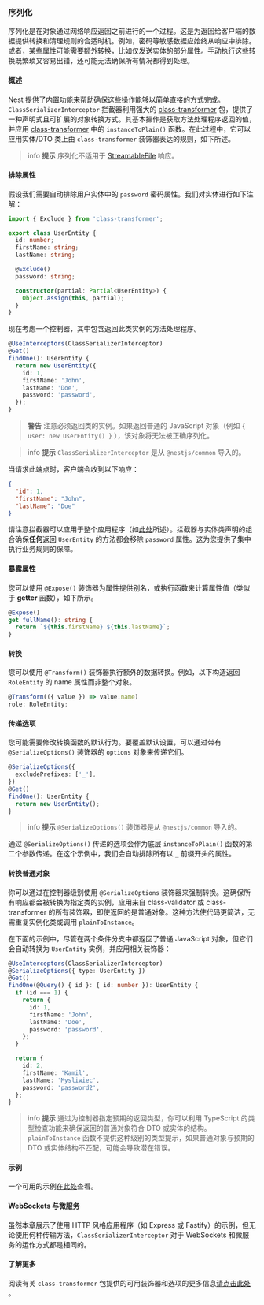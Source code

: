 ### 序列化

序列化是在对象通过网络响应返回之前进行的一个过程。这是为返回给客户端的数据提供转换和清理规则的合适时机。例如，密码等敏感数据应始终从响应中排除。或者，某些属性可能需要额外转换，比如仅发送实体的部分属性。手动执行这些转换既繁琐又容易出错，还可能无法确保所有情况都得到处理。

#### 概述

Nest 提供了内置功能来帮助确保这些操作能够以简单直接的方式完成。`ClassSerializerInterceptor` 拦截器利用强大的 [class-transformer](https://github.com/typestack/class-transformer) 包，提供了一种声明式且可扩展的对象转换方式。其基本操作是获取方法处理程序返回的值，并应用 [class-transformer](https://github.com/typestack/class-transformer) 中的 `instanceToPlain()` 函数。在此过程中，它可以应用实体/DTO 类上由 `class-transformer` 装饰器表达的规则，如下所述。

> info **提示** 序列化不适用于 [StreamableFile](./streaming-files) 响应。

#### 排除属性

假设我们需要自动排除用户实体中的 `password` 密码属性。我们对实体进行如下注解：

```typescript
import { Exclude } from 'class-transformer';

export class UserEntity {
  id: number;
  firstName: string;
  lastName: string;

  @Exclude()
  password: string;

  constructor(partial: Partial<UserEntity>) {
    Object.assign(this, partial);
  }
}
```

现在考虑一个控制器，其中包含返回此类实例的方法处理程序。

```typescript
@UseInterceptors(ClassSerializerInterceptor)
@Get()
findOne(): UserEntity {
  return new UserEntity({
    id: 1,
    firstName: 'John',
    lastName: 'Doe',
    password: 'password',
  });
}
```

> **警告** 注意必须返回类的实例。如果返回普通的 JavaScript 对象（例如 `{ user: new UserEntity() }` ），该对象将无法被正确序列化。

> info **提示** `ClassSerializerInterceptor` 是从 `@nestjs/common` 导入的。

当请求此端点时，客户端会收到以下响应：

```json
{
  "id": 1,
  "firstName": "John",
  "lastName": "Doe"
}
```

请注意拦截器可以应用于整个应用程序（如[此处](../overview/interceptors#binding-interceptors)所述）。拦截器与实体类声明的组合确保**任何**返回 `UserEntity` 的方法都会移除 `password` 属性。这为您提供了集中执行业务规则的保障。

#### 暴露属性

您可以使用 `@Expose()` 装饰器为属性提供别名，或执行函数来计算属性值（类似于 **getter** 函数），如下所示。

```typescript
@Expose()
get fullName(): string {
  return `${this.firstName} ${this.lastName}`;
}
```

#### 转换

您可以使用 `@Transform()` 装饰器执行额外的数据转换。例如，以下构造返回 `RoleEntity` 的 name 属性而非整个对象。

```typescript
@Transform(({ value }) => value.name)
role: RoleEntity;
```

#### 传递选项

您可能需要修改转换函数的默认行为。要覆盖默认设置，可以通过带有 `@SerializeOptions()` 装饰器的 `options` 对象来传递它们。

```typescript
@SerializeOptions({
  excludePrefixes: ['_'],
})
@Get()
findOne(): UserEntity {
  return new UserEntity();
}
```

> info **提示** `@SerializeOptions()` 装饰器是从 `@nestjs/common` 导入的。

通过 `@SerializeOptions()` 传递的选项会作为底层 `instanceToPlain()` 函数的第二个参数传递。在这个示例中，我们会自动排除所有以 `_` 前缀开头的属性。

#### 转换普通对象

你可以通过在控制器级别使用 `@SerializeOptions` 装饰器来强制转换。这确保所有响应都会被转换为指定类的实例，应用来自 class-validator 或 class-transformer 的所有装饰器，即使返回的是普通对象。这种方法使代码更简洁，无需重复实例化类或调用 `plainToInstance`。

在下面的示例中，尽管在两个条件分支中都返回了普通 JavaScript 对象，但它们会自动转换为 `UserEntity` 实例，并应用相关装饰器：

```typescript
@UseInterceptors(ClassSerializerInterceptor)
@SerializeOptions({ type: UserEntity })
@Get()
findOne(@Query() { id }: { id: number }): UserEntity {
  if (id === 1) {
    return {
      id: 1,
      firstName: 'John',
      lastName: 'Doe',
      password: 'password',
    };
  }

  return {
    id: 2,
    firstName: 'Kamil',
    lastName: 'Mysliwiec',
    password: 'password2',
  };
}
```

> info **提示** 通过为控制器指定预期的返回类型，你可以利用 TypeScript 的类型检查功能来确保返回的普通对象符合 DTO 或实体的结构。`plainToInstance` 函数不提供这种级别的类型提示，如果普通对象与预期的 DTO 或实体结构不匹配，可能会导致潜在错误。

#### 示例

一个可用的示例[在此处](https://github.com/nestjs/nest/tree/master/sample/21-serializer)查看。

#### WebSockets 与微服务

虽然本章展示了使用 HTTP 风格应用程序（如 Express 或 Fastify）的示例，但无论使用何种传输方法，`ClassSerializerInterceptor` 对于 WebSockets 和微服务的运作方式都是相同的。

#### 了解更多

阅读有关 `class-transformer` 包提供的可用装饰器和选项的更多信息[请点击此处](https://github.com/typestack/class-transformer) 。
